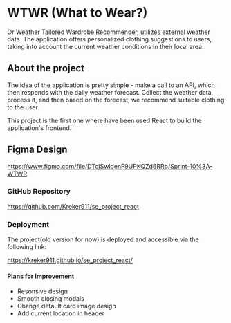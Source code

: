 # WTWR (What to Wear?)

Or Weather Tailored Wardrobe Recommender, utilizes external weather data. The application offers personalized clothing suggestions to users, taking into account the current weather conditions in their local area.

## About the project

The idea of the application is pretty simple - make a call to an API, which then responds with the daily weather forecast. Collect the weather data, process it, and then based on the forecast, we recommend suitable clothing to the user.

This project is the first one where have been used React to build the application's frontend.

## Figma Design

https://www.figma.com/file/DTojSwldenF9UPKQZd6RRb/Sprint-10%3A-WTWR

### GitHub Repository

https://github.com/Kreker911/se_project_react

### Deployment

The project(old version for now) is deployed and accessible via the following link:

https://kreker911.github.io/se_project_react/

#### Plans for Improvement

- Resonsive design
- Smooth closing modals
- Change default card image design
- Add current location in header

